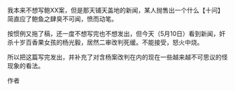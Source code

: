 我本来不想写鲍XX案，但是那天铺天盖地的新闻，某人抛售出一个什么【十问】简直应了鲍鱼之肆臭不可闻，愤而动笔。

按惯例又拖了稿，还一度不想写完也不想发出，但今天（5月10日）看到新闻，奸杀十岁百香果女孩的杨光毅，居然二审改判死缓。不能接受，怒火中烧。

所以把这篇写完发出，并补充了对含杨案改判在内的现在一些越来越不可思议的怪现象的看法。



作者

